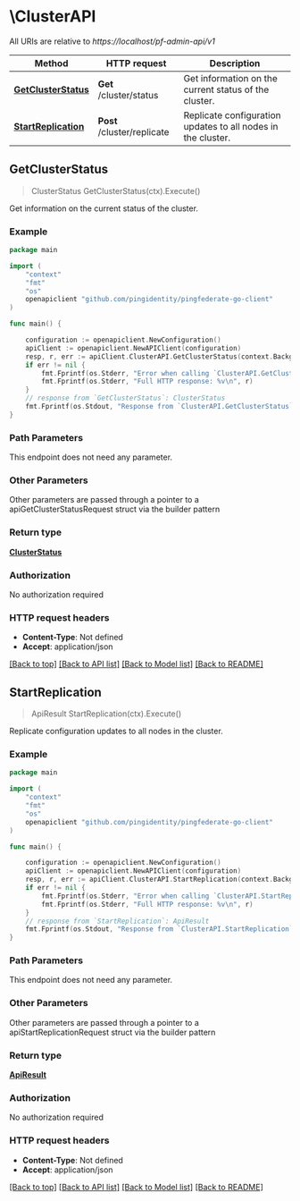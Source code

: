# \ClusterAPI

All URIs are relative to *https://localhost/pf-admin-api/v1*

Method | HTTP request | Description
------------- | ------------- | -------------
[**GetClusterStatus**](ClusterAPI.md#GetClusterStatus) | **Get** /cluster/status | Get information on the current status of the cluster.
[**StartReplication**](ClusterAPI.md#StartReplication) | **Post** /cluster/replicate | Replicate configuration updates to all nodes in the cluster.



## GetClusterStatus

> ClusterStatus GetClusterStatus(ctx).Execute()

Get information on the current status of the cluster.

### Example

```go
package main

import (
    "context"
    "fmt"
    "os"
    openapiclient "github.com/pingidentity/pingfederate-go-client"
)

func main() {

    configuration := openapiclient.NewConfiguration()
    apiClient := openapiclient.NewAPIClient(configuration)
    resp, r, err := apiClient.ClusterAPI.GetClusterStatus(context.Background()).Execute()
    if err != nil {
        fmt.Fprintf(os.Stderr, "Error when calling `ClusterAPI.GetClusterStatus``: %v\n", err)
        fmt.Fprintf(os.Stderr, "Full HTTP response: %v\n", r)
    }
    // response from `GetClusterStatus`: ClusterStatus
    fmt.Fprintf(os.Stdout, "Response from `ClusterAPI.GetClusterStatus`: %v\n", resp)
}
```

### Path Parameters

This endpoint does not need any parameter.

### Other Parameters

Other parameters are passed through a pointer to a apiGetClusterStatusRequest struct via the builder pattern


### Return type

[**ClusterStatus**](ClusterStatus.md)

### Authorization

No authorization required

### HTTP request headers

- **Content-Type**: Not defined
- **Accept**: application/json

[[Back to top]](#) [[Back to API list]](../README.md#documentation-for-api-endpoints)
[[Back to Model list]](../README.md#documentation-for-models)
[[Back to README]](../README.md)


## StartReplication

> ApiResult StartReplication(ctx).Execute()

Replicate configuration updates to all nodes in the cluster.

### Example

```go
package main

import (
    "context"
    "fmt"
    "os"
    openapiclient "github.com/pingidentity/pingfederate-go-client"
)

func main() {

    configuration := openapiclient.NewConfiguration()
    apiClient := openapiclient.NewAPIClient(configuration)
    resp, r, err := apiClient.ClusterAPI.StartReplication(context.Background()).Execute()
    if err != nil {
        fmt.Fprintf(os.Stderr, "Error when calling `ClusterAPI.StartReplication``: %v\n", err)
        fmt.Fprintf(os.Stderr, "Full HTTP response: %v\n", r)
    }
    // response from `StartReplication`: ApiResult
    fmt.Fprintf(os.Stdout, "Response from `ClusterAPI.StartReplication`: %v\n", resp)
}
```

### Path Parameters

This endpoint does not need any parameter.

### Other Parameters

Other parameters are passed through a pointer to a apiStartReplicationRequest struct via the builder pattern


### Return type

[**ApiResult**](ApiResult.md)

### Authorization

No authorization required

### HTTP request headers

- **Content-Type**: Not defined
- **Accept**: application/json

[[Back to top]](#) [[Back to API list]](../README.md#documentation-for-api-endpoints)
[[Back to Model list]](../README.md#documentation-for-models)
[[Back to README]](../README.md)

